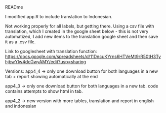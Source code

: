 READme 

I modified app.R to include translation to Indonesian.

Not working properly for all labels, but getting there.
Using a csv file with translation, which I created in the google sheet below - this is not very automatized, I add new items to the translation google sheet and then save it as a .csv file. 

Link to googlesheet with translation function:
https://docs.google.com/spreadsheets/d/11DncuKYrns6HTVeMt9rR50tH3TyhjbwYlw4dcGwyAMY/edit?usp=sharing

Versions:
app4_4 -> only one download button for both languages in a new tab + report showing automatically at the end

app4_3 -> only one download button for both languages in a new tab. code contains attempts to show html in tab. 

app4_2 -> new version with more tables, translation and report in english and indonesian


